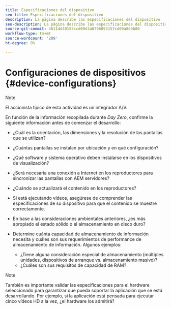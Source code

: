 ```yaml
---
title: Especificaciones del dispositivo
seo-title: Especificaciones del dispositivo
description: La página describe las especificaciones del dispositivo
seo-description: La página describe las especificaciones del dispositivo
source-git-commit: 4611dd40153ccd09d3a0796093157cd09a8e5b80
workflow-type: tm+mt
source-wordcount: '209'
ht-degree: 0%

---
```



# Configuraciones de dispositivos {#device-configurations}

>[!NOTE]
>
>El accionista típico de esta actividad es un integrador A/V.

En función de la información recopilada durante *Day Zero*, confirme la siguiente información antes de comenzar el desarrollo:

* ¿Cuál es la orientación, las dimensiones y la resolución de las pantallas que se utilizan?

* ¿Cuántas pantallas se instalan por ubicación y en qué configuración?

* ¿Qué software y sistema operativo deben instalarse en los dispositivos de visualización?

* ¿Será necesaria una conexión a Internet en los reproductores para sincronizar las pantallas con AEM servidores?

* ¿Cuándo se actualizará el contenido en los reproductores?

* Si está ejecutando vídeos, asegúrese de comprender las especificaciones de su dispositivo para que el contenido se muestre correctamente.

* En base a las consideraciones ambientales anteriores, ¿es más apropiado el estado sólido o el almacenamiento en disco duro?

* Determine cuánta capacidad de almacenamiento de información necesita y cuáles son sus requerimientos de performance de almacenamiento de información. Algunos ejemplos:
   * ¿Tiene alguna consideración especial de almacenamiento (múltiples unidades, dispositivos de arranque vs. almacenamiento masivo)?
   * ¿Cuáles son sus requisitos de capacidad de RAM?


>[!NOTE]
>
>También es importante validar las especificaciones para el hardware seleccionado para garantizar que pueda soportar la aplicación que se está desarrollando. Por ejemplo, si la aplicación está pensada para ejecutar cinco vídeos HD a la vez, ¿el hardware los admitirá?
